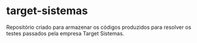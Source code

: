 # target-sistemas
Repositório criado para armazenar os códigos produzidos para resolver os testes passados pela empresa Target Sistemas. 
